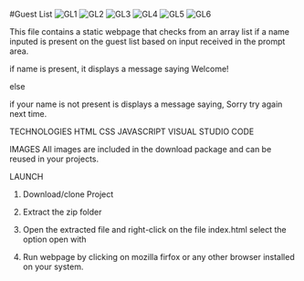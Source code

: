 #Guest List
![GL1](https://user-images.githubusercontent.com/59982887/147712471-e3f4dbb7-f637-470d-bb28-eb63d7e94711.JPG)
![GL2](https://user-images.githubusercontent.com/59982887/147712479-be8f6425-ed66-43de-a22e-15b7c7ad02cd.JPG)
![GL3](https://user-images.githubusercontent.com/59982887/147712482-6ca255b9-129a-4c20-903d-60bd4aeba3ba.JPG)
![GL4](https://user-images.githubusercontent.com/59982887/147712486-975462fb-f39f-4821-8aed-0b6af92e317d.JPG)
![GL5](https://user-images.githubusercontent.com/59982887/147712489-2cdafac0-a485-40be-b385-ba383ba79f46.JPG)
![GL6](https://user-images.githubusercontent.com/59982887/147712491-533f7ba9-269a-4000-bc4b-254b6db50ce0.JPG)


This file contains a static webpage that checks from an array list if a name inputed is present on the guest list based on input received in the prompt area.

if name is present, it displays a message saying Welcome!

else 

if your name is not present is displays a message saying, Sorry try again next time.

TECHNOLOGIES 
HTML
CSS
JAVASCRIPT
VISUAL STUDIO CODE


IMAGES
All images are included in the download package and can be reused in your projects. 

LAUNCH
1. Download/clone Project

2. Extract the zip folder

3. Open the extracted file and right-click on the file index.html select the option open with

4. Run webpage by clicking on mozilla firfox or any other browser installed on your system.




